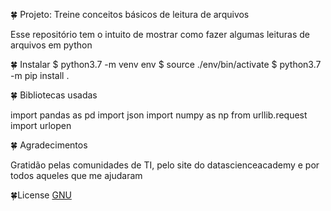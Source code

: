 🍀  Projeto: Treine conceitos básicos de leitura de arquivos

Esse repositório tem o intuito de mostrar como fazer algumas leituras de arquivos em python

🍀  Instalar
$ python3.7 -m venv env
$ source ./env/bin/activate
$ python3.7 -m pip install .

🍀 Bibliotecas usadas

import pandas as pd
import json
import numpy as np
from urllib.request import urlopen

🍀 Agradecimentos

Gratidão pelas comunidades de TI, pelo site do datascienceacademy e por todos aqueles que me ajudaram

🍀License
[GNU](https://www.gnu.org/licenses/)